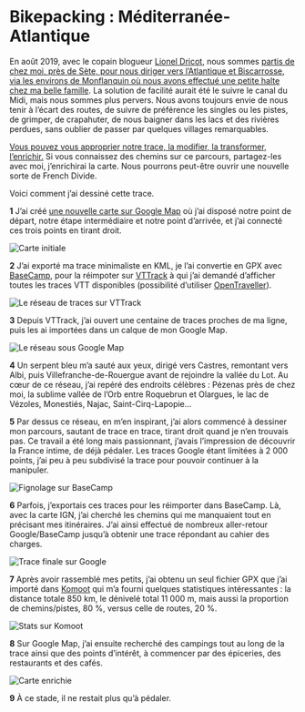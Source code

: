 # Bikepacking : Méditerranée-Atlantique

En août 2019, avec le copain blogueur [Lionel Dricot](https://ploum.net/), nous sommes [partis de chez moi, près de Sète, pour nous diriger vers l’Atlantique et Biscarrosse, via les environs de Monflanquin où nous avons effectué une petite halte chez ma belle famille](https://tcrouzet.com/2019/08/22/une-traversee-de-la-france-sud-a-vtt/). La solution de facilité aurait été le suivre le canal du Midi, mais nous sommes plus pervers. Nous avons toujours envie de nous tenir à l’écart des routes, de suivre de préférence les singles ou les pistes, de grimper, de crapahuter, de nous baigner dans les lacs et des rivières perdues, sans oublier de passer par quelques villages remarquables.<span id="more-51324"></span>

[Vous pouvez vous approprier notre trace, la modifier, la transformer, l’enrichir.](https://drive.google.com/open?id=1_Z5YlQopu7BmxW612bFj7BwBWruvwyis&usp=sharing) Si vous connaissez des chemins sur ce parcours, partagez-les avec moi, j’enrichirai la carte. Nous pourrons peut-être ouvrir une nouvelle sorte de French Divide.

Voici comment j’ai dessiné cette trace.

**1** J’ai créé [une nouvelle carte sur Google Map](https://drive.google.com/open?id=1_Z5YlQopu7BmxW612bFj7BwBWruvwyis&usp=sharing) où j’ai disposé notre point de départ, notre étape intermédiaire et notre point d’arrivée, et j’ai connecté ces trois points en tirant droit.

![Carte initiale](https://tcrouzet.com/images_tc/2019/04/meda1.jpg)

**2** J’ai exporté ma trace minimaliste en KML, je l’ai convertie en GPX avec [BaseCamp](https://www.garmin.com/en-US/shop/downloads/basecamp), pour la réimpoter sur [VTTrack](https://www.garmin.com/en-US/shop/downloads/basecamp) à qui j’ai demandé d’afficher toutes les traces VTT disponibles (possibilité d’utiliser [OpenTraveller](https://www.opentraveller.net)).

![Le réseau de traces sur VTTrack](https://tcrouzet.com/images_tc/2019/04/meda2.jpg)

**3** Depuis VTTrack, j’ai ouvert une centaine de traces proches de ma ligne, puis les ai importées dans un calque de mon Google Map.

![Le réseau sous Google Map](https://tcrouzet.com/images_tc/2019/04/meda3.jpg)

**4** Un serpent bleu m’a sauté aux yeux, dirigé vers Castres, remontant vers Albi, puis Villefranche-de-Rouergue avant de rejoindre la vallée du Lot. Au cœur de ce réseau, j’ai repéré des endroits célèbres : Pézenas près de chez moi, la sublime vallée de l’Orb entre Roquebrun et Olargues, le lac de Vézoles, Monestiés, Najac, Saint-Cirq-Lapopie…

**5** Par dessus ce réseau, en m’en inspirant, j’ai alors commencé à dessiner mon parcours, sautant de trace en trace, tirant droit quand je n’en trouvais pas. Ce travail a été long mais passionnant, j’avais l’impression de découvrir la France intime, de déjà pédaler. Les traces Google étant limitées à 2 000 points, j’ai peu à peu subdivisé la trace pour pouvoir continuer à la manipuler.

![Fignolage sur BaseCamp](https://tcrouzet.com/images_tc/2019/04/meda4.jpg)

**6** Parfois, j’exportais ces traces pour les réimporter dans BaseCamp. Là, avec la carte IGN, j’ai cherché les chemins qui me manquaient tout en précisant mes itinéraires. J’ai ainsi effectué de nombreux aller-retour Google/BaseCamp jusqu’à obtenir une trace répondant au cahier des charges.

![Trace finale sur Google](https://tcrouzet.com/images_tc/2019/04/meda5.jpg)

**7** Après avoir rassemblé mes petits, j’ai obtenu un seul fichier GPX que j’ai importé dans [Komoot](https://www.komoot.com/tour/84426566) qui m’a fourni quelques statistiques intéressantes : la distance totale 850 km, le dénivelé total 11 000 m, mais aussi la proportion de chemins/pistes, 80 %, versus celle de routes, 20 %.

![Stats sur Komoot](https://tcrouzet.com/images_tc/2019/04/meda6.jpg)

**8** Sur Google Map, j’ai ensuite recherché des campings tout au long de la trace ainsi que des points d’intérêt, à commencer par des épiceries, des restaurants et des cafés.

![Carte enrichie](https://tcrouzet.com/images_tc/2019/04/meda7.jpg)

**9** À ce stade, il ne restait plus qu’à pédaler.
